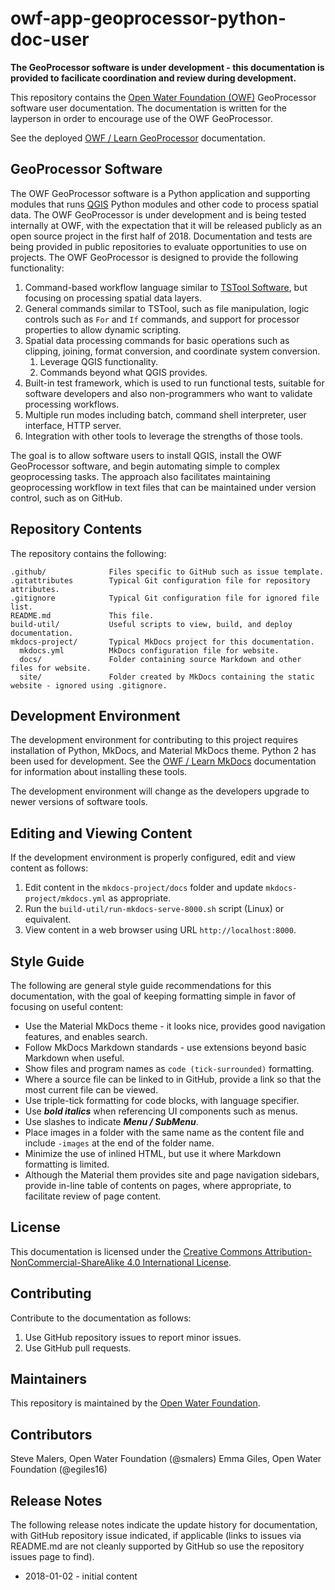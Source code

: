 # owf-app-geoprocessor-python-doc-user #

**The GeoProcessor software is under development - this documentation is provided to facilicate coordination and review during development.**

This repository contains the [Open Water Foundation (OWF)](http://openwaterfoundation.org/) GeoProcessor software user documentation.
The documentation is written for the layperson in order to encourage use of the OWF GeoProcessor.

See the deployed [OWF / Learn GeoProcessor](http://learn.openwaterfoundation.org/owf-app-geoprocessor-python-doc-user/) documentation.

## GeoProcessor Software ##

The OWF GeoProcessor software is a Python application and supporting modules that runs [QGIS](https://qgis.org) Python modules
and other code to process spatial data.  The OWF GeoProcessor is under development and is being tested internally at OWF,
with the expectation that it will be released publicly as an open source project in the first half of 2018.
Documentation and tests are being provided in public repositories to evaluate opportunities to use on projects.
The OWF GeoProcessor is designed to provide the following functionality:

1. Command-based workflow language similar to [TSTool Software](http://openwaterfoundation.org/software-tools/tstool),
but focusing on processing spatial data layers.
2. General commands similar to TSTool, such as file manipulation, logic controls such as `For` and `If` commands,
and support for processor properties to allow dynamic scripting.
3. Spatial data processing commands for basic operations such as clipping, joining, format conversion,
and coordinate system conversion.
	1. Leverage QGIS functionality.
	2. Commands beyond what QGIS provides.
3. Built-in test framework, which is used to run functional tests, suitable for software developers and also
non-programmers who want to validate processing workflows.
4. Multiple run modes including batch, command shell interpreter, user interface, HTTP server.
5. Integration with other tools to leverage the strengths of those tools.

The goal is to allow software users to install QGIS, install the OWF GeoProcessor software,
and begin automating simple to complex geoprocessing tasks.
The approach also facilitates maintaining geoprocessing workflow in text files that can be
maintained under version control, such as on GitHub.

## Repository Contents ##

The repository contains the following:

```text
.github/              Files specific to GitHub such as issue template.
.gitattributes        Typical Git configuration file for repository attributes.
.gitignore            Typical Git configuration file for ignored file list.
README.md             This file.
build-util/           Useful scripts to view, build, and deploy documentation.
mkdocs-project/       Typical MkDocs project for this documentation.
  mkdocs.yml          MkDocs configuration file for website.
  docs/               Folder containing source Markdown and other files for website.
  site/               Folder created by MkDocs containing the static website - ignored using .gitignore.

```

## Development Environment ##

The development environment for contributing to this project requires installation of Python, MkDocs, and Material MkDocs theme.
Python 2 has been used for development.
See the [OWF / Learn MkDocs](http://learn.openwaterfoundation.org/owf-learn-mkdocs/)
documentation for information about installing these tools.

The development environment will change as the developers upgrade to newer versions of software tools.

## Editing and Viewing Content ##

If the development environment is properly configured, edit and view content as follows:

1. Edit content in the `mkdocs-project/docs` folder and update `mkdocs-project/mkdocs.yml` as appropriate.
2. Run the `build-util/run-mkdocs-serve-8000.sh` script (Linux) or equivalent.
3. View content in a web browser using URL `http://localhost:8000`.

## Style Guide ##

The following are general style guide recommendations for this documentation,
with the goal of keeping formatting simple in favor of focusing on useful content:

* Use the Material MkDocs theme - it looks nice, provides good navigation features, and enables search.
* Follow MkDocs Markdown standards - use extensions beyond basic Markdown when useful.
* Show files and program names as `code (tick-surrounded)` formatting.
* Where a source file can be linked to in GitHub, provide a link so that the most current file can be viewed.
* Use triple-tick formatting for code blocks, with language specifier.
* Use ***bold italics*** when referencing UI components such as menus.
* Use slashes to indicate ***Menu / SubMenu***.
* Place images in a folder with the same name as the content file and include `-images` at the end of the folder name.
* Minimize the use of inlined HTML, but use it where Markdown formatting is limited.
* Although the Material them provides site and page navigation sidebars,
provide in-line table of contents on pages, where appropriate, to facilitate review of page content.

## License ##

This documentation is licensed under the
[Creative Commons Attribution-NonCommercial-ShareAlike 4.0 International License](https://creativecommons.org/licenses/by-nc-sa/4.0).

## Contributing ##

Contribute to the documentation as follows:

1. Use GitHub repository issues to report minor issues.
2. Use GitHub pull requests.

## Maintainers ##

This repository is maintained by the [Open Water Foundation](http://openwaterfoundation.org/).

## Contributors ##

Steve Malers, Open Water Foundation (@smalers)
Emma Giles, Open Water Foundation (@egiles16)

## Release Notes ##

The following release notes indicate the update history for documentation, with GitHub repository issue indicated,
if applicable (links to issues via README.md are not cleanly supported by GitHub so use the repository issues page to find).

* 2018-01-02 - initial content
